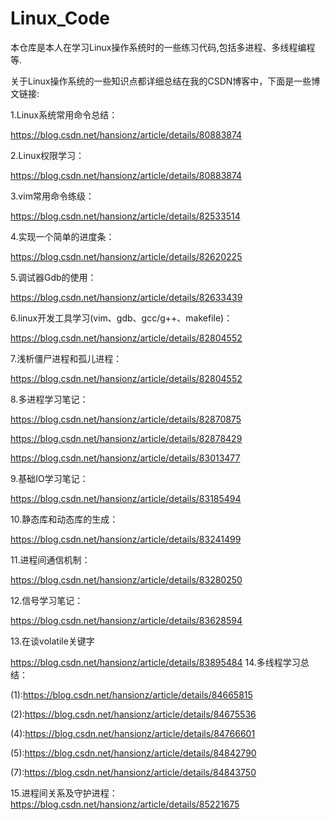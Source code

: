 # Linux_Code

本仓库是本人在学习Linux操作系统时的一些练习代码,包括多进程、多线程编程等.

关于Linux操作系统的一些知识点都详细总结在我的CSDN博客中，下面是一些博文链接:

1.Linux系统常用命令总结：

https://blog.csdn.net/hansionz/article/details/80883874

2.Linux权限学习：

https://blog.csdn.net/hansionz/article/details/80883874

3.vim常用命令练级：

https://blog.csdn.net/hansionz/article/details/82533514

4.实现一个简单的进度条：

https://blog.csdn.net/hansionz/article/details/82620225

5.调试器Gdb的使用：

https://blog.csdn.net/hansionz/article/details/82633439

6.linux开发工具学习(vim、gdb、gcc/g++、makefile)：

https://blog.csdn.net/hansionz/article/details/82804552

7.浅析僵尸进程和孤儿进程：

https://blog.csdn.net/hansionz/article/details/82804552

8.多进程学习笔记：

https://blog.csdn.net/hansionz/article/details/82870875

https://blog.csdn.net/hansionz/article/details/82878429

https://blog.csdn.net/hansionz/article/details/83013477

9.基础IO学习笔记：

https://blog.csdn.net/hansionz/article/details/83185494

10.静态库和动态库的生成：

https://blog.csdn.net/hansionz/article/details/83241499

11.进程间通信机制：

https://blog.csdn.net/hansionz/article/details/83280250

12.信号学习笔记：

https://blog.csdn.net/hansionz/article/details/83628594

13.在谈volatile关键字

https://blog.csdn.net/hansionz/article/details/83895484
14.多线程学习总结：

(1):https://blog.csdn.net/hansionz/article/details/84665815

(2):https://blog.csdn.net/hansionz/article/details/84675536

(4):https://blog.csdn.net/hansionz/article/details/84766601

(5):https://blog.csdn.net/hansionz/article/details/84842790

(7):https://blog.csdn.net/hansionz/article/details/84843750

15.进程间关系及守护进程：
https://blog.csdn.net/hansionz/article/details/85221675
